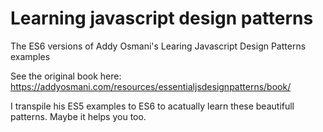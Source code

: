# Learning javascript design patterns

The ES6 versions of Addy Osmani's Learing Javascript Design Patterns examples

See the original book here: https://addyosmani.com/resources/essentialjsdesignpatterns/book/

I transpile his ES5 examples to ES6 to acatually learn these beautifull patterns. Maybe it helps you too.




